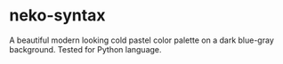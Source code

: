 # neko-syntax
A beautiful modern looking cold pastel color palette on a dark blue-gray background. Tested for Python language.
